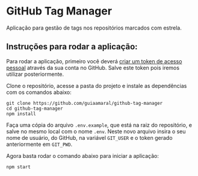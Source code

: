 # GitHub Tag Manager
Aplicação para gestão de tags nos repositórios marcados com estrela.

## Instruções para rodar a aplicação:
Para rodar a aplicação, primeiro você deverá [criar um token de acesso pessoal](https://docs.github.com/pt/free-pro-team@latest/github/authenticating-to-github/creating-a-personal-access-token) através da sua conta no GitHub. Salve este token pois iremos utilizar posteriormente.

Clone o repositório, acesse a pasta do projeto e instale as dependências com os comandos abaixo:
```
git clone https://github.com/guiaamaral/github-tag-manager
cd github-tag-manager
npm install
```

Faça uma cópia do arquivo `.env.example`, que está na raiz do repositório, e salve no mesmo local com o nome `.env`. Neste novo arquivo insira o seu nome de usuário, do GitHub, na variável `GIT_USER` e o token gerado anteriormente em `GIT_PWD`.

Agora basta rodar o comando abaixo para iniciar a aplicação:

```
npm start
```
